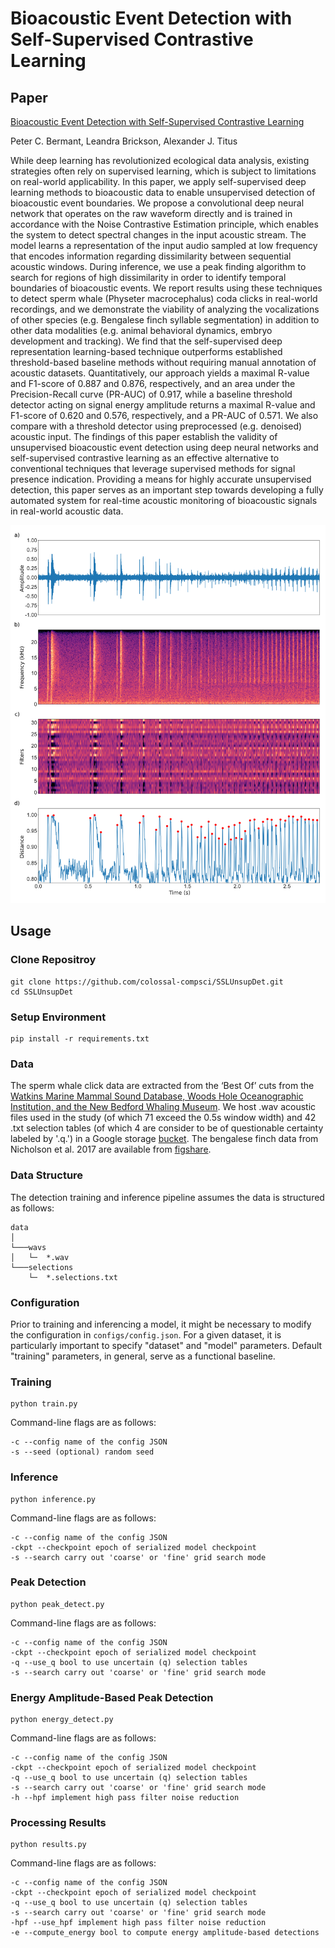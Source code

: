 ﻿# Bioacoustic Event Detection with Self-Supervised Contrastive Learning
 
 ## Paper
 
 [Bioacoustic Event Detection with Self-Supervised Contrastive Learning](https://www.biorxiv.org/content/10.1101/2022.10.12.511740v2.full)
 
 Peter C. Bermant, Leandra Brickson, Alexander J. Titus

While deep learning has revolutionized ecological data analysis, existing strategies often rely on supervised learning, which is subject to limitations on real-world applicability. In this paper, we apply self-supervised deep learning methods to bioacoustic data to enable unsupervised detection of bioacoustic event boundaries. We propose a convolutional deep neural network that operates on the raw waveform directly and is trained in accordance with the Noise Contrastive Estimation principle, which enables the system to detect spectral changes in the input acoustic stream. The model learns a representation of the input audio sampled at low frequency that encodes information regarding dissimilarity between sequential acoustic windows. During inference, we use a peak finding algorithm to search for regions of high dissimilarity in order to identify temporal boundaries of bioacoustic events. We report results using these techniques to detect sperm whale (Physeter macrocephalus) coda clicks in real-world recordings, and we demonstrate the viability of analyzing the vocalizations of other species (e.g. Bengalese finch syllable segmentation) in addition to other data modalities (e.g. animal behavioral dynamics, embryo development and tracking). We find that the self-supervised deep representation learning-based technique outperforms established threshold-based baseline methods without requiring manual annotation of acoustic datasets. Quantitatively, our approach yields a maximal R-value and F1-score of 0.887 and 0.876, respectively, and an area under the Precision-Recall curve (PR-AUC) of 0.917, while a baseline threshold detector acting on signal energy amplitude returns a maximal R-value and F1-score of 0.620 and 0.576, respectively, and a PR-AUC of 0.571. We also compare with a threshold detector using preprocessed (e.g. denoised) acoustic input. The findings of this paper establish the validity of unsupervised bioacoustic event detection using deep neural networks and self-supervised contrastive learning as an effective alternative to conventional techniques that leverage supervised methods for signal presence indication. Providing a means for highly accurate unsupervised detection, this paper serves as an important step towards developing a fully automated system for real-time acoustic monitoring of bioacoustic signals in real-world acoustic data. 

![Figure](Figure1.png)

## Usage

### Clone Repositroy

```
git clone https://github.com/colossal-compsci/SSLUnsupDet.git
cd SSLUnsupDet
```

### Setup Environment

```
pip install -r requirements.txt
```

### Data

The sperm whale click data are extracted from the ‘Best Of’ cuts from the [Watkins Marine Mammal Sound Database, Woods Hole Oceanographic Institution, and the New Bedford Whaling Museum](https://cis.whoi.edu/science/B/whalesounds/index.cfm). We host .wav acoustic files used in the study (of which 71 exceed the 0.5s window width) and 42 .txt selection tables (of which 4 are consider to be of questionable certainty labeled by '.q.') in a Google storage [bucket](https://console.cloud.google.com/storage/browser/wmmsd-pmacro-bestof). The bengalese finch data from Nicholson et al. 2017 are available from [figshare](https://doi.org/10.6084/M9.figshare.4805749.V5).

### Data Structure

The detection training and inference pipeline assumes the data is structured as follows:

```
data
│
└───wavs
│   └─  *.wav
└───selections
    └─  *.selections.txt
```

### Configuration

Prior to training and inferencing a model, it might be necessary to modify the configuration in ```configs/config.json```. For a given dataset, it is particularly important to specify "dataset" and "model" parameters. Default "training" parameters, in general, serve as a functional baseline.

### Training

```
python train.py
```

Command-line flags are as follows:

```
-c --config name of the config JSON
-s --seed (optional) random seed
```

### Inference

```
python inference.py
```

Command-line flags are as follows:

```
-c --config name of the config JSON
-ckpt --checkpoint epoch of serialized model checkpoint 
-s --search carry out 'coarse' or 'fine' grid search mode
```

### Peak Detection

```
python peak_detect.py
```

Command-line flags are as follows:

```
-c --config name of the config JSON
-ckpt --checkpoint epoch of serialized model checkpoint 
-q --use_q bool to use uncertain (q) selection tables
-s --search carry out 'coarse' or 'fine' grid search mode
```

### Energy Amplitude-Based Peak Detection

```
python energy_detect.py
```

Command-line flags are as follows:

```
-c --config name of the config JSON
-ckpt --checkpoint epoch of serialized model checkpoint 
-q --use_q bool to use uncertain (q) selection tables
-s --search carry out 'coarse' or 'fine' grid search mode
-h --hpf implement high pass filter noise reduction
```

### Processing Results
```
python results.py
```

Command-line flags are as follows:

```
-c --config name of the config JSON
-ckpt --checkpoint epoch of serialized model checkpoint 
-q --use_q bool to use uncertain (q) selection tables
-s --search carry out 'coarse' or 'fine' grid search mode
-hpf --use_hpf implement high pass filter noise reduction
-e --compute_energy bool to compute energy amplitude-based detections
```
